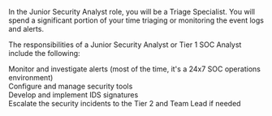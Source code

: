In the Junior Security Analyst role, you will be a Triage Specialist. You will spend a significant portion of your time triaging or monitoring the event logs and alerts.

The responsibilities of a Junior Security Analyst or Tier 1 SOC Analyst include the following: <br/>

Monitor and investigate alerts (most of the time, it's a 24x7 SOC operations environment) <br/>
Configure and manage security tools <br/>
Develop and implement IDS signatures <br/> 
Escalate the security incidents to the Tier 2 and Team Lead if needed
